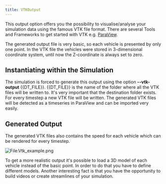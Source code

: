```yaml
---
title: VTKOutput
---
```


This output option offers you the possibility to visualise/analyse your
simulation data using the famous VTK file format. There are several
Tools and Frameworks to get started with VTK e.g.
[ParaView](https://paraview.org/).

The generated output file is very basic, so each vehicle is presented by
only one point. In the VTK file the vehicles were stored in
3-dimensional coordinate system, until now the Z-coordinate is always
set to zero.

## Instantiating within the Simulation

The simulation is forced to generate this output using the option **--vtk-output** {{DT_FILE}}. {{DT_FILE}} is
the name of the folder where all the VTK files will be written to. It's
very important that the destination folder exists. For every timestep a
new VTK file will be written. The generated VTK files will be detected
as a timeseries in ParaView and can be imported very easily.

## Generated Output

The generated VTK files also contains the speed for each vehicle which
can be rendered for every timestep.

![<File:Vtk_example.png>](../../images/Vtk_example.png "Vtk_example.png")

To get a more realistic output it's possible to load a 3D model of each
vehicle instead of the basic point. In order to do that you have to
define different models. Another interesting fact is that you have the
opportunity to build videos or create streamlines of your simulation.
